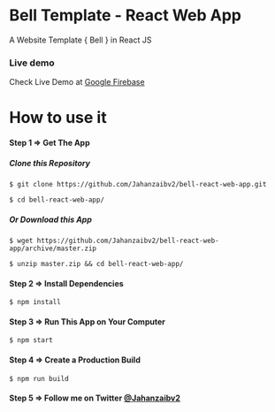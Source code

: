 # Bell Template - React Web App
A Website Template { Bell } in React JS

### Live demo
Check Live Demo at [Google Firebase](https://livebellapp.firebaseapp.com)

# How to use it

#### Step 1 => Get The App
##### Clone this Repository
`
$ git clone https://github.com/Jahanzaibv2/bell-react-web-app.git
`

`
$ cd bell-react-web-app/
`
##### Or Download this App
`
$ wget https://github.com/Jahanzaibv2/bell-react-web-app/archive/master.zip
`

`
$ unzip master.zip && cd bell-react-web-app/
`
#### Step 2 => Install Dependencies
`
$ npm install
`

#### Step 3 => Run This App on Your Computer
`
$ npm start
`

#### Step 4 => Create a Production Build
`
$ npm run build
`

#### Step 5 => Follow me on Twitter [@Jahanzaibv2](https://twitter.com/Jahanzaibv2)
